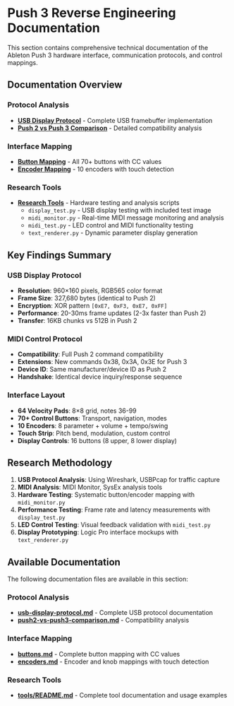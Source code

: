 # Push 3 Reverse Engineering Documentation

This section contains comprehensive technical documentation of the Ableton Push 3 hardware interface, communication protocols, and control mappings.

## Documentation Overview

### Protocol Analysis
- **[USB Display Protocol](protocol-analysis/usb-display-protocol.md)** - Complete USB framebuffer implementation
- **[Push 2 vs Push 3 Comparison](protocol-analysis/push2-vs-push3-comparison.md)** - Detailed compatibility analysis

### Interface Mapping
- **[Button Mapping](interface-mapping/buttons.md)** - All 70+ buttons with CC values
- **[Encoder Mapping](interface-mapping/encoders.md)** - 10 encoders with touch detection

### Research Tools
- **[Research Tools](tools)** - Hardware testing and analysis scripts
  - `display_test.py` - USB display testing with included test image
  - `midi_monitor.py` - Real-time MIDI message monitoring and analysis
  - `midi_test.py` - LED control and MIDI functionality testing  
  - `text_renderer.py` - Dynamic parameter display generation

## Key Findings Summary

### USB Display Protocol
- **Resolution**: 960×160 pixels, RGB565 color format
- **Frame Size**: 327,680 bytes (identical to Push 2)
- **Encryption**: XOR pattern `[0xE7, 0xF3, 0xE7, 0xFF]`
- **Performance**: 20-30ms frame updates (2-3x faster than Push 2)
- **Transfer**: 16KB chunks vs 512B in Push 2

### MIDI Control Protocol
- **Compatibility**: Full Push 2 command compatibility
- **Extensions**: New commands 0x38, 0x3A, 0x3E for Push 3
- **Device ID**: Same manufacturer/device ID as Push 2
- **Handshake**: Identical device inquiry/response sequence

### Interface Layout
- **64 Velocity Pads**: 8×8 grid, notes 36-99
- **70+ Control Buttons**: Transport, navigation, modes
- **10 Encoders**: 8 parameter + volume + tempo/swing
- **Touch Strip**: Pitch bend, modulation, custom control
- **Display Controls**: 16 buttons (8 upper, 8 lower display)

## Research Methodology

1. **USB Protocol Analysis**: Using Wireshark, USBPcap for traffic capture
2. **MIDI Analysis**: MIDI Monitor, SysEx analysis tools  
3. **Hardware Testing**: Systematic button/encoder mapping with `midi_monitor.py`
4. **Performance Testing**: Frame rate and latency measurements with `display_test.py`
5. **LED Control Testing**: Visual feedback validation with `midi_test.py`
6. **Display Prototyping**: Logic Pro interface mockups with `text_renderer.py`

## Available Documentation

The following documentation files are available in this section:

### Protocol Analysis
- **[usb-display-protocol.md](protocol-analysis/usb-display-protocol.md)** - Complete USB protocol documentation
- **[push2-vs-push3-comparison.md](protocol-analysis/push2-vs-push3-comparison.md)** - Compatibility analysis

### Interface Mapping  
- **[buttons.md](interface-mapping/buttons.md)** - Complete button mapping with CC values
- **[encoders.md](interface-mapping/encoders.md)** - Encoder and knob mappings with touch detection

### Research Tools
- **[tools/README.md](tools/README.md)** - Complete tool documentation and usage examples
